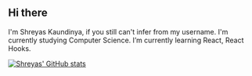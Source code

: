 ## Hi there 
I'm Shreyas Kaundinya, if you still can't infer from my username.
I'm currently studying Computer Science.
I’m currently learning React, React Hooks.

[![Shreyas' GitHub stats](https://github-readme-stats.vercel.app/api?username=shreyaskaundinya)](https://github.com/shreyaskaundinya/github-readme-stats)

<!--
**shreyaskaundinya/shreyaskaundinya** is a ✨ _special_ ✨ repository because its `README.md` (this file) appears on your GitHub profile.

Here are some ideas to get you started:

- 🔭 I’m currently working on ...
- 🌱 I’m currently learning ...
- 👯 I’m looking to collaborate on ...
- 🤔 I’m looking for help with ...
- 💬 Ask me about ...
- 📫 How to reach me: ...
- 😄 Pronouns: ...
- ⚡ Fun fact: ...
-->
